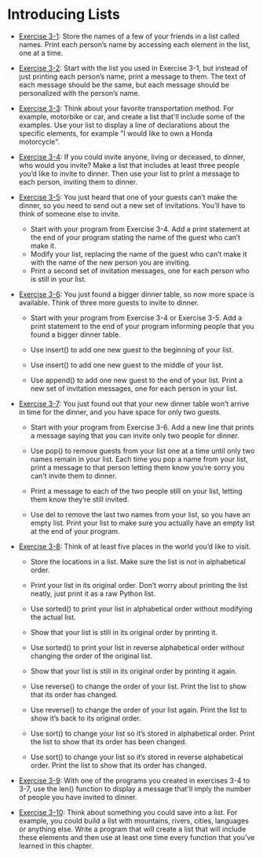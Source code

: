 # Introducing Lists

- [Exercise 3-1](exercise_03_01.py):
Store the names of a few of your friends in a list called names. Print each
person’s name by accessing each element in the list, one at a time.

- [Exercise 3-2](exercise_03_02.py):
Start with the list you used in Exercise 3-1, but instead of just printing
each person’s name, print a message to them. The text of each message should
be the same, but each message should be personalized with the person’s name.

- [Exercise 3-3](exercise_03_03.py):
Think about your favorite transportation method. For example, motorbike or
car, and create a list that'll include some of the examples. Use your list
to display a line of declarations about the specific elements, for example
"I would like to own a Honda motorcycle".

- [Exercise 3-4](exercise_03_04.py):
If you could invite anyone, living or deceased, to dinner, who would you
invite? Make a list that includes at least three people you’d like to invite
to dinner. Then use your list to print a message to each person, inviting
them to dinner.

- [Exercise 3-5](exercise_03_05.py):
You just heard that one of your guests can’t make the dinner, so you need to
send out a new set of invitations. You’ll have to think of someone else to
invite.

  - Start with your program from Exercise 3-4. Add a print statement at the end
of your program stating the name of the guest who can’t make it.
  - Modify your list, replacing the name of the guest who can’t make it with
the name of the new person you are inviting.
  - Print a second set of invitation messages, one for each person who is still
in your list.

- [Exercise 3-6](exercise_03_06.py):
You just found a bigger dinner table, so now more space is available. Think
of three more guests to invite to dinner.

  - Start with your program from Exercise 3-4 or Exercise 3-5. Add a print
statement to the end of your program informing people that you found a
bigger dinner table.

  - Use insert() to add one new guest to the beginning of your list.

  - Use insert() to add one new guest to the middle of your list.

  - Use append() to add one new guest to the end of your list. Print a new set
of invitation messages, one for each person in your list.

- [Exercise 3-7](exercise_03_07.py):
You just found out that your new dinner table won’t arrive in time for the
dinner, and you have space for only two guests.

  - Start with your program from Exercise 3-6. Add a new line that prints a
message saying that you can invite only two people for dinner.

  - Use pop() to remove guests from your list one at a time until only two
names remain in your list. Each time you pop a name from your list, print
a message to that person letting them know you’re sorry you can’t invite
them to dinner.

  - Print a message to each of the two people still on your list, letting them
know they’re still invited.

  - Use del to remove the last two names from your list, so you have an empty
list. Print your list to make sure you actually have an empty list at the
end of your program.

- [Exercise 3-8](exercise_03_08.py):
Think of at least five places in the world you’d like to visit.

  - Store the locations in a list. Make sure the list is not in alphabetical
order.

  - Print your list in its original order. Don’t worry about printing the list
neatly, just print it as a raw Python list.

  - Use sorted() to print your list in alphabetical order without modifying
the actual list.

  - Show that your list is still in its original order by printing it.

  - Use sorted() to print your list in reverse alphabetical order without
changing the order of the original list.

  - Show that your list is still in its original order by printing it again.

  - Use reverse() to change the order of your list. Print the list to show
that its order has changed.

  - Use reverse() to change the order of your list again. Print the list to
show it’s back to its original order.

  - Use sort() to change your list so it’s stored in alphabetical order. Print
the list to show that its order has been changed.

  - Use sort() to change your list so it’s stored in reverse alphabetical
order. Print the list to show that its order has changed.

- [Exercise 3-9](exercise_03_09.py):
With one of the programs you created in exercises 3-4 to 3-7, use the
len() function to display a message that'll imply the number of people
you have invited to dinner.

- [Exercise 3-10](exercise_03_10.py):
Think about something you could save into a list. For example, you could
build a list with mountains, rivers, cities, languages or anything else.
Write a program that will create a list that will include these elements
and then use at least one time every function that you've learned in
this chapter.
